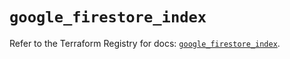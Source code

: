 # `google_firestore_index`

Refer to the Terraform Registry for docs: [`google_firestore_index`](https://registry.terraform.io/providers/hashicorp/google/6.49.3/docs/resources/firestore_index).
